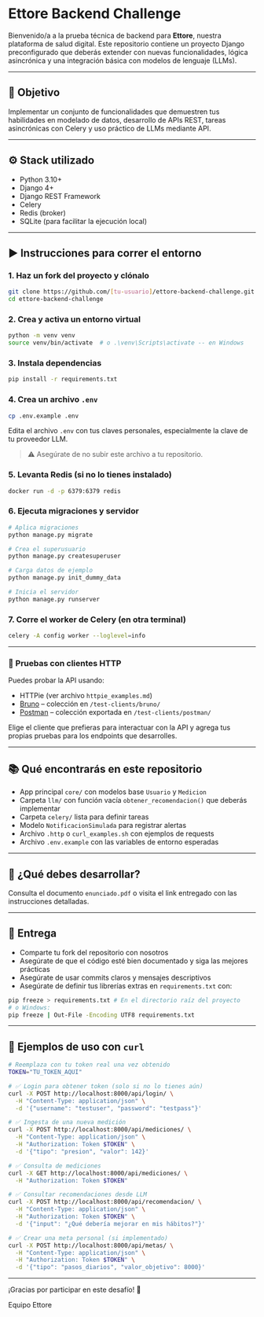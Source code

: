 # Ettore Backend Challenge

Bienvenido/a a la prueba técnica de backend para **Ettore**, nuestra plataforma de salud digital. Este repositorio contiene un proyecto Django preconfigurado que deberás extender con nuevas funcionalidades, lógica asincrónica y una integración básica con modelos de lenguaje (LLMs).

---

## 🚀 Objetivo

Implementar un conjunto de funcionalidades que demuestren tus habilidades en modelado de datos, desarrollo de APIs REST, tareas asincrónicas con Celery y uso práctico de LLMs mediante API.

---

## ⚙️ Stack utilizado

- Python 3.10+
- Django 4+
- Django REST Framework
- Celery
- Redis (broker)
- SQLite (para facilitar la ejecución local)

---

## ▶️ Instrucciones para correr el entorno

### 1. Haz un fork del proyecto y clónalo

```bash
git clone https://github.com/[tu-usuario]/ettore-backend-challenge.git
cd ettore-backend-challenge
```

### 2. Crea y activa un entorno virtual

```bash
python -m venv venv
source venv/bin/activate  # o .\venv\Scripts\activate -- en Windows
```

### 3. Instala dependencias

```bash
pip install -r requirements.txt
```

### 4. Crea un archivo `.env`

```bash
cp .env.example .env
```

Edita el archivo `.env` con tus claves personales, especialmente la clave de tu proveedor LLM.

> ⚠️ Asegúrate de no subir este archivo a tu repositorio.

### 5. Levanta Redis (si no lo tienes instalado)

```bash
docker run -d -p 6379:6379 redis
```

### 6. Ejecuta migraciones y servidor

```bash
# Aplica migraciones
python manage.py migrate

# Crea el superusuario
python manage.py createsuperuser

# Carga datos de ejemplo
python manage.py init_dummy_data

# Inicia el servidor
python manage.py runserver
```

### 7. Corre el worker de Celery (en otra terminal)

```bash
celery -A config worker --loglevel=info
```

---

### 🧪 Pruebas con clientes HTTP

Puedes probar la API usando:

- HTTPie (ver archivo `httpie_examples.md`)
- [Bruno](https://www.usebruno.com/) – colección en `/test-clients/bruno/`
- [Postman](https://www.postman.com/) – colección exportada en `/test-clients/postman/`

Elige el cliente que prefieras para interactuar con la API y agrega tus propias pruebas para los endpoints que desarrolles.

---

## 📚 Qué encontrarás en este repositorio

- App principal `core/` con modelos base `Usuario` y `Medicion`
- Carpeta `llm/` con función vacía `obtener_recomendacion()` que deberás implementar
- Carpeta `celery/` lista para definir tareas
- Modelo `NotificacionSimulada` para registrar alertas
- Archivo `.http` o `curl_examples.sh` con ejemplos de requests
- Archivo `.env.example` con las variables de entorno esperadas

---

## 🧪 ¿Qué debes desarrollar?

Consulta el documento `enunciado.pdf` o visita el link entregado con las instrucciones detalladas.

---

## 📩 Entrega

- Comparte tu fork del repositorio con nosotros
- Asegúrate de que el código esté bien documentado y siga las mejores prácticas
- Asegúrate de usar commits claros y mensajes descriptivos
- Asegúrate de definir tus librerías extras en `requirements.txt` con:

```bash
pip freeze > requirements.txt # En el directorio raíz del proyecto
# o Windows:
pip freeze | Out-File -Encoding UTF8 requirements.txt
```

---

## 🧪 Ejemplos de uso con `curl`

```bash
# Reemplaza con tu token real una vez obtenido
TOKEN="TU_TOKEN_AQUI"

# ✅ Login para obtener token (solo si no lo tienes aún)
curl -X POST http://localhost:8000/api/login/ \
  -H "Content-Type: application/json" \
  -d '{"username": "testuser", "password": "testpass"}'

# ✅ Ingesta de una nueva medición
curl -X POST http://localhost:8000/api/mediciones/ \
  -H "Content-Type: application/json" \
  -H "Authorization: Token $TOKEN" \
  -d '{"tipo": "presion", "valor": 142}'

# ✅ Consulta de mediciones
curl -X GET http://localhost:8000/api/mediciones/ \
  -H "Authorization: Token $TOKEN"

# ✅ Consultar recomendaciones desde LLM
curl -X POST http://localhost:8000/api/recomendacion/ \
  -H "Content-Type: application/json" \
  -H "Authorization: Token $TOKEN" \
  -d '{"input": "¿Qué debería mejorar en mis hábitos?"}'

# ✅ Crear una meta personal (si implementado)
curl -X POST http://localhost:8000/api/metas/ \
  -H "Content-Type: application/json" \
  -H "Authorization: Token $TOKEN" \
  -d '{"tipo": "pasos_diarios", "valor_objetivo": 8000}'
```

---

¡Gracias por participar en este desafío! 💙

Equipo Ettore
